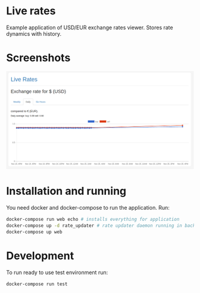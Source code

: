 # Live rates
Example application of USD/EUR exchange rates viewer.
Stores rate dynamics with history.

# Screenshots
![Application screenshot](screenshot.png)

# Installation and running
You need docker and docker-compose to run the application.
Run:
```sh
docker-compose run web echo # installs everything for application
docker-compose up -d rate_updater # rate updater daemon running in background
docker-compose up web
```

# Development
To run ready to use test environment run:
```sh
docker-compose run test
```

